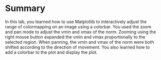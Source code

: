# Summary

In this lab, you learned how to use Matplotlib to interactively adjust the range of colormapping on an image using a colorbar. You used the zoom and pan mode to adjust the vmin and vmax of the norm. Zooming using the right mouse button expanded the vmin and vmax proportionally to the selected region. When panning, the vmin and vmax of the norm were both shifted according to the direction of movement. You also learned how to add a colorbar to the plot and display the plot.
